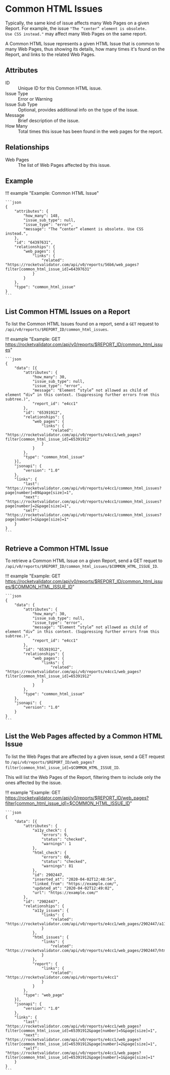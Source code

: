 # Common HTML Issues

Typically, the same kind of issue affects many Web Pages on a given Report. For example, the issue <code>"The “center” element is obsolete. Use CSS instead."</code> may affect many Web Pages on the same report.

A Common HTML Issue represents a given HTML Issue that is common to many Web Pages, thus showing its details, how many times it's found on the Report, and links to the related Web Pages.

## Attributes

<dl>
  <dt>ID</dt>
  <dd>Unique ID for this Common HTML issue.</dd>

  <dt>Issue Type</dt>
  <dd>Error or Warning</dd>

  <dt>Issue Sub Type</dt>
  <dd>Optional, provides additional info on the type of the issue.</dd>

  <dt>Message</dt>
  <dd>Brief description of the issue.</dd>

  <dt>How Many</dt>
  <dd>Total times this issue has been found in the web pages for the report.</dd>
</dl>

## Relationships

<dl>
  <dt>Web Pages</dt>
  <dd>The list of Web Pages affected by this issue.</dd>
</dl>

## Example

!!! example "Example: Common HTML Issue"

    ```json
    {
    	"attributes": {
    		"how_many": 148,
    		"issue_sub_type": null,
    		"issue_type": "error",
    		"message": "The “center” element is obsolete. Use CSS instead.",
    	},
    	"id": "64397631",
    	"relationships": {
    		"web_pages": {
    			"links": {
    				"related": "https://rocketvalidator.com/api/v0/reports/56b6/web_pages?filter[common_html_issue_id]=64397631"
    			}
    		}
    	},
    	"type": "common_html_issue"
    }
    ```

## List Common HTML Issues on a Report

To list the Common HTML Issues found on a report, send a `GET` request to `/api/v0/reports/$REPORT_ID/common_html_issues`.

!!! example "Example: GET https://rocketvalidator.com/api/v0/reports/$REPORT_ID/common_html_issues"

    ```json
    {
    	"data": [{
    		"attributes": {
    			"how_many": 30,
    			"issue_sub_type": null,
    			"issue_type": "error",
    			"message": "Element “style” not allowed as child of element “div” in this context. (Suppressing further errors from this subtree.)",
    			"report_id": "e4cc1"
    		},
    		"id": "65391912",
    		"relationships": {
    			"web_pages": {
    				"links": {
    					"related": "https://rocketvalidator.com/api/v0/reports/e4cc1/web_pages?filter[common_html_issue_id]=65391912"
    				}
    			}
    		},
    		"type": "common_html_issue"
    	}],
    	"jsonapi": {
    		"version": "1.0"
    	},
    	"links": {
    		"last": "https://rocketvalidator.com/api/v0/reports/e4cc1/common_html_issues?page[number]=89&page[size]=1",
    		"next": "https://rocketvalidator.com/api/v0/reports/e4cc1/common_html_issues?page[number]=2&page[size]=1",
    		"self": "https://rocketvalidator.com/api/v0/reports/e4cc1/common_html_issues?page[number]=1&page[size]=1"
    	}
    }
    ```

## Retrieve a Common HTML Issue

To retrieve a Common HTML Issue on a given Report, send a GET requet to `/api/v0/reports/$REPORT_ID/common_html_issues/$COMMON_HTML_ISSUE_ID`.

!!! example "Example: GET https://rocketvalidator.com/api/v0/reports/$REPORT_ID/common_html_issues/$COMMON_HTML_ISSUE_ID"

    ```json
    {
    	"data": {
    		"attributes": {
    			"how_many": 30,
    			"issue_sub_type": null,
    			"issue_type": "error",
    			"message": "Element “style” not allowed as child of element “div” in this context. (Suppressing further errors from this subtree.)",
    			"report_id": "e4cc1"
    		},
    		"id": "65391912",
    		"relationships": {
    			"web_pages": {
    				"links": {
    					"related": "https://rocketvalidator.com/api/v0/reports/e4cc1/web_pages?filter[common_html_issue_id]=65391912"
    				}
    			}
    		},
    		"type": "common_html_issue"
    	},
    	"jsonapi": {
    		"version": "1.0"
    	}
    }
    ```

## List the Web Pages affected by a Common HTML Issue

To list the Web Pages that are affected by a given issue, send a GET request to `/api/v0/reports/$REPORT_ID/web_pages?filter[common_html_issue_id]=$COMMON_HTML_ISSUE_ID`.

This will list the Web Pages of the Report, filtering them to include only the ones affected by the issue.

!!! example "Example: GET https://rocketvalidator.com/api/v0/reports/$REPORT_ID/web_pages?filter[common_html_issue_id]=$COMMON_HTML_ISSUE_ID"

    ```json
    {
    	"data": [{
    		"attributes": {
    			"a11y_check": {
    				"errors": 9,
    				"status": "checked",
    				"warnings": 1
    			},
    			"html_check": {
    				"errors": 60,
    				"status": "checked",
    				"warnings": 81
    			},
    			"id": 2902447,
    			"inserted_at": "2020-04-02T12:48:54",
    			"linked_from": "https://example.com/",
    			"updated_at": "2020-04-02T12:49:02",
    			"url": "https://example.com/"
    		},
    		"id": "2902447",
    		"relationships": {
    			"a11y_issues": {
    				"links": {
    					"related": "https://rocketvalidator.com/api/v0/reports/e4cc1/web_pages/2902447/a11y_issues"
    				}
    			},
    			"html_issues": {
    				"links": {
    					"related": "https://rocketvalidator.com/api/v0/reports/e4cc1/web_pages/2902447/html_issues"
    				}
    			},
    			"report": {
    				"links": {
    					"related": "https://rocketvalidator.com/api/v0/reports/e4cc1"
    				}
    			}
    		},
    		"type": "web_page"
    	}],
    	"jsonapi": {
    		"version": "1.0"
    	},
    	"links": {
    		"last": "https://rocketvalidator.com/api/v0/reports/e4cc1/web_pages?filter[common_html_issue_id]=65391912&page[number]=5&page[size]=1",
    		"next": "https://rocketvalidator.com/api/v0/reports/e4cc1/web_pages?filter[common_html_issue_id]=65391912&page[number]=2&page[size]=1",
    		"self": "https://rocketvalidator.com/api/v0/reports/e4cc1/web_pages?filter[common_html_issue_id]=65391912&page[number]=1&page[size]=1"
    	}
    }
    ```
